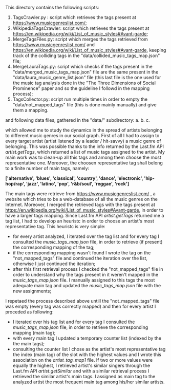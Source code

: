 This directory contains the following scripts:
1. TagsCrawler.py : script which retrieves the tags present at https://www.musicgenreslist.com/;
2. WikipediaTagsCrawler: script which retrieves the tags present at https://en.wikipedia.org/wiki/List_of_music_styles#Avant-garde;
3. MergeTagsFiles.py: script which merges the tags retrieved from https://www.musicgenreslist.com/ and https://en.wikipedia.org/wiki/List_of_music_styles#Avant-garde, keeping track of the colliding tags in the "data/collided_music_tags_map.json" file;
4. MergeLauraTags.py: script which checks if the tags present in the "data/merged_music_tags_map.json" file  are the same present in the "data/laura_music_genre_list.json" file (this last file is the one used for the music tag analysis done in the "The Three Dimensions of Social Prominence" paper and so the guideline I followd in the mapping process);
5. TagsCollector.py: script run multiple times in  order to empty the "data/not_mapped_tags" file (this is done mainly manually) and give them a  mapping.

and following data files, gathered in the "data/" subdirectory:
a.
b.
c.

which allowed me to study the dynamics in the spread of artists belonging to different music genres in our social graph.
First of all I had to assign to every target artist (artist listened by a leader / hit-savvy) a music genre of belonging.
This was possible thanks to the info returned by the Last.fm API *artist.getTags*, which returned a list of music tags assigned to the artist. My main work was to clean-up all this tags and among them choose the most representative one. Moreover, the choosen representative tag shall belong to a finite number of main tags, namely:

**['alternative', 'blues', 'classical', 'country', 'dance', 'electronic', 'hip-hop/rap', 'jazz', 'latino', 'pop', 'r&b/soul', 'reggae', 'rock']**

The main tags were retrieve from https://www.musicgenreslist.com/ , a website which tries to be a web-database of all the music genres on the Internet. Moreover, I merged the retrieved tags with the tags present at https://en.wikipedia.org/wiki/List_of_music_styles#Avant-garde, in order to have a larger tags mapping.
Since Last.fm API *artist.getTags* returned me a tag list, I had to develop an heuristc in order to choose an artist's most representative tag. This heuristc is very simple:
* for every artist analyzed, I iterated over the tag list and for every tag I consulted the *music_tags_map.json* file, in order to retrieve (if present) the corresponding mapping of the tag;
* if the corresponding mapping wasn't found I wrote the tag on the "not_mapped_tags" file and continued the iteration over the list, otherwise I just continued the iteration;
* after this first retrieval process I checked the "not_mapped_tags" file in order to understand why the tags present in it weren't mapped in the *music_tags_map.json* file. I manually assigned to this tags the most adequate main tag and updated the *music_tags_map.json* file with the new assignments;

I repetaed the process described above untill the "not_mapped_tags" file was empty (every tag was correctly mapped) and then for every artist I proceded as following:
* I iterated over his tag list and for every tag I consulted the *music_tags_map.json* file, in order to retrieve the corresponding mapping (main tag);
* with every main tag I updated a temporary counter list (indexed by the the main tags);
* consulting the counter list I chose as the artist's most representative tag the index (main tag) of the slot with the highest values and I wrote this association on the *artist_tag_map1* file. If two or more values were equally the highest, I retrieved artist's similar singers through the Last.fm API *artist.getSimilar* and with a similar retrieval process I retrieved the similar artist's main tags. I assigned as main tag to the analyzed artist the most frequent main tag among his/her similar artists.
